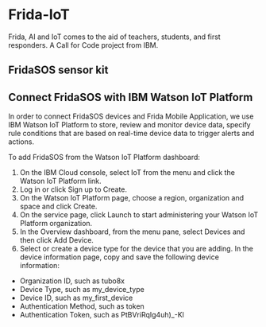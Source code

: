 # Frida-IoT
Frida, AI and IoT comes to the aid of teachers, students, and first responders. A Call for Code project from IBM.

## FridaSOS sensor kit


## Connect FridaSOS with IBM Watson IoT Platform

In order to connect FridaSOS devices and Frida Mobile Application, we use IBM Watson IoT Platform to store, review and monitor device data, specify rule conditions that are based on real-time device data to trigger alerts and actions. 

To add FridaSOS from the Watson IoT Platform dashboard:
1. On the IBM Cloud console, select IoT from the menu and click the Watson IoT Platform link.
2. Log in or click Sign up to Create.
3. On the Watson IoT Platform page, choose a region, organization and space and click Create.
4. On the service page, click Launch to start administering your Watson IoT Platform organization.
5. In the Overview dashboard, from the menu pane, select Devices and then click Add Device.
6. Select or create a device type for the device that you are adding.
In the device information page, copy and save the following device information:
- Organization ID, such as tubo8x
- Device Type, such as my_device_type
- Device ID, such as my_first_device
- Authentication Method, such as token
- Authentication Token, such as PtBVriRqIg4uh)_-Kl






